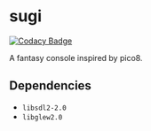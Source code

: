 # sugi

[![Codacy Badge](https://api.codacy.com/project/badge/Grade/7d8ad360ce424dea94146dcae07b9068)](https://app.codacy.com/app/vbrydik/sugi?utm_source=github.com&utm_medium=referral&utm_content=vbrydik/sugi&utm_campaign=Badge_Grade_Dashboard)

A fantasy console inspired by pico8.

## Dependencies
- `libsdl2-2.0`
- `libglew2.0`
